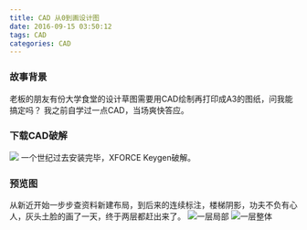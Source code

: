 ```yaml
---
title: CAD 从0到画设计图
date: 2016-09-15 03:50:12
tags: CAD
categories: CAD
---
```

### 故事背景
老板的朋友有份大学食堂的设计草图需要用CAD绘制再打印成A3的图纸，问我能搞定吗？
我之前自学过一点CAD，当场爽快答应。
### 下载CAD破解
![](http://upload-images.jianshu.io/upload_images/49483-6595acc3b146b673.png?imageMogr2/auto-orient/strip%7CimageView2/2/w/1240)
一个世纪过去安装完毕，XFORCE Keygen破解。
### 预览图
从新近开始一步步查资料新建布局，到后来的连续标注，楼梯阴影，功夫不负有心人，灰头土脸的画了一天，终于两层都赶出来了。
![一层局部](http://upload-images.jianshu.io/upload_images/49483-9f639cc33e3627bc.png?imageMogr2/auto-orient/strip%7CimageView2/2/w/1240)
![一层整体](http://upload-images.jianshu.io/upload_images/49483-5b7d1f839e676ba2.png?imageMogr2/auto-orient/strip%7CimageView2/2/w/1240)
